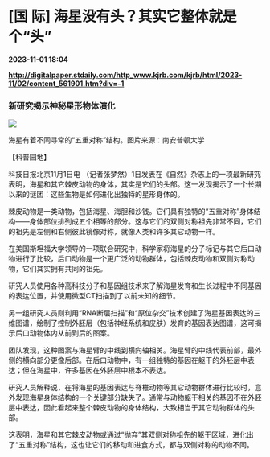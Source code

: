 # [国 际] 海星没有头？其实它整体就是个“头”

**2023-11-01 18:04**

**http://digitalpaper.stdaily.com/http_www.kjrb.com/kjrb/html/2023-11/02/content_561901.htm?div=-1**

### 新研究揭示神秘星形物体演化

![](http://digitalpaper.stdaily.com/http_www.kjrb.com/kjrb/images/2023-11/02/04/3572388_wangjj_1698821681661_b.jpg)

海星有着不同寻常的“五重对称”结构。图片来源：南安普顿大学

 【科普园地】

 科技日报北京11月1日电 （记者张梦然）1日发表在《自然》杂志上的一项最新研究表明，海星和其它棘皮动物的身体，其实是它们的头部。这一发现揭示了一个长期以来的谜团：这些生物是如何进化出独特的星形身体的。

 棘皮动物是一类动物，包括海星、海胆和沙钱。它们具有独特的“五重对称”身体结构——身体部位排列成五个相等的部分。这与它们的双侧对称祖先非常不同，它们的祖先是左侧和右侧彼此镜像对称，就像人类和许多其它动物一样。

 在美国斯坦福大学领导的一项联合研究中，科学家将海星的分子标记与其它后口动物进行了比较，后口动物是一个更广泛的动物群体，包括棘皮动物和双侧对称动物，它们其实拥有共同的祖先。

 研究人员使用各种高科技分子和基因组技术来了解海星发育和生长过程中不同基因的表达位置，并使用微型CT扫描到了以前未知的细节。

 另一组研究人员则利用“RNA断层扫描”和“原位杂交”技术创建了海星基因表达的三维图谱，绘制了控制外胚层（包括神经系统和皮肤）发育的基因表达图谱，这可揭示后口动物体内从前到后的图案。

 团队发现，这种图案与海星臂的中线到横向轴相关。海星臂的中线代表前部，最外侧的横向部分更像后部。在后口动物中，有一组独特的基因在躯干的外胚层中表达；但在海星中，许多基因在外胚层中根本不表达。

 研究人员解释说，在将海星的基因表达与脊椎动物等其它动物群体进行比较时，意外发现海星身体结构的一个关键部分缺失了。通常与动物躯干相关的基因不在外胚层中表达，因此看起来整个棘皮动物的身体结构，大致相当于其它动物群体的头部。

 这表明，海星和其它棘皮动物或通过“抛弃”其双侧对称祖先的躯干区域，进化出了“五重对称”结构，这也让它们的移动和进食方式，都与双侧对称的动物不同。